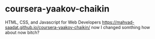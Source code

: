 # coursera-yaakov-chaikin
HTML, CSS, and Javascript for Web Developers
https://mahyad-saadat.github.io/coursera-yaakov-chaikin/
now I changed somthing
how about now bitch?